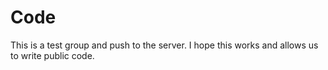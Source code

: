 # Code
This is a test group and push to the server.
I hope this works and allows us to write public code.
